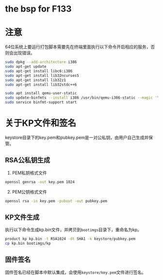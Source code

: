 # the bsp for F133


# 注意

64位系统上要运行打包脚本需要先在终端里面执行以下命令开启相应的服务，否则会出现错误。

```bash
sudo dpkg --add-architecture i386
sudo apt-get update
sudo apt-get install libc6:i386
sudo apt-get install lib32ncurses5
sudo apt-get install lib32z1
sudo apt-get install lib32stdc++6

sudo apt install qemu-user-static
sudo update-binfmts --install i386 /usr/bin/qemu-i386-static --magic '\x7fELF\x01\x01\x01\x03\x00\x00\x00\x00\x00\x00\x00\x00\x03\x00\x03\x00\x01\x00\x00\x00' --mask '\xff\xff\xff\xff\xff\xff\xff\xfc\xff\xff\xff\xff\xff\xff\xff\xff\xf8\xff\xff\xff\xff\xff\xff\xff'
sudo service binfmt-support start
```

# 关于KP文件和签名

keystore目录下的key.pem和pubkey.pem是一对公私钥，由用户自己生成并保管。

## RSA公私钥生成

1. PEM私钥格式文件

```bash
openssl genrsa -out key.pem 1024
```

2. PEM公钥格式文件

```bash
openssl rsa -in key.pem -pubout -out pubkey.pem
```

## KP文件生成

执行以下命令生成kp.bin文件，并拷贝到`bootimgs`目录下，重命名为kp。

```bash
product kp kp.bin -t RSA1024 -dt SHA1 -k keystore/pubkey.pem
cp kp.bin bootimgs/kp
```

## 固件签名

固件签名已经在脚本中默认集成，会使用`keystore/key.pem`文件进行签名。
